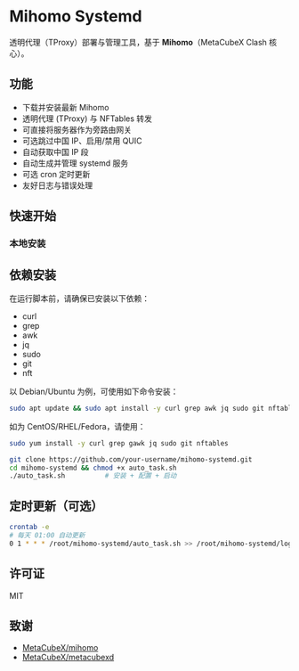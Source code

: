# Mihomo Systemd

透明代理（TProxy）部署与管理工具，基于 **Mihomo**（MetaCubeX Clash 核心）。

## 功能

* 下载并安装最新 Mihomo
* 透明代理 (TProxy) 与 NFTables 转发
* 可直接将服务器作为旁路由网关
* 可选跳过中国 IP、启用/禁用 QUIC
* 自动获取中国 IP 段
* 自动生成并管理 systemd 服务
* 可选 cron 定时更新
* 友好日志与错误处理

## 快速开始

### 本地安装

## 依赖安装

在运行脚本前，请确保已安装以下依赖：

- curl
- grep
- awk
- jq
- sudo
- git
- nft

以 Debian/Ubuntu 为例，可使用如下命令安装：

```bash
sudo apt update && sudo apt install -y curl grep awk jq sudo git nftables
```

如为 CentOS/RHEL/Fedora，请使用：

```bash
sudo yum install -y curl grep gawk jq sudo git nftables
```

```bash
git clone https://github.com/your-username/mihomo-systemd.git
cd mihomo-systemd && chmod +x auto_task.sh
./auto_task.sh          # 安装 + 配置 + 启动
```

## 定时更新（可选）

```bash
crontab -e
# 每天 01:00 自动更新
0 1 * * * /root/mihomo-systemd/auto_task.sh >> /root/mihomo-systemd/log.txt 2>&1
```

## 许可证

MIT

## 致谢

* [MetaCubeX/mihomo](https://github.com/MetaCubeX/mihomo)
* [MetaCubeX/metacubexd](https://github.com/MetaCubeX/metacubexd)
